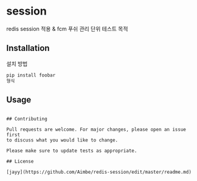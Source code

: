 # session

redis session 적용 & fcm 푸쉬 관리 단위 테스트 목적


## Installation

설치 방법 

```bash
pip install foobar
형식
```

## Usage

``` working on project 

## Contributing

Pull requests are welcome. For major changes, please open an issue first
to discuss what you would like to change.

Please make sure to update tests as appropriate.

## License

[jayy](https://github.com/Aimbe/redis-session/edit/master/readme.md)
